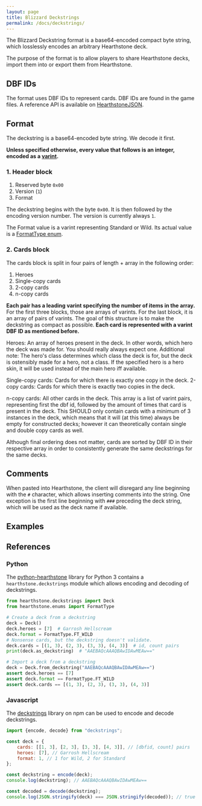 ```yaml
---
layout: page
title: Blizzard Deckstrings
permalink: /docs/deckstrings/
---
```


The Blizzard Deckstring format is a base64-encoded compact byte string, which
losslessly encodes an arbitrary Hearthstone deck.

The purpose of the format is to allow players to share Hearthstone decks, import
them into or export them from Hearthstone.


## DBF IDs

The format uses DBF IDs to represent cards. DBF IDs are found in the game files.
A reference API is available on [HearthstoneJSON](https://hearthstonejson.com).


## Format

The deckstring is a base64-encoded byte string. We decode it first.

**Unless specified otherwise, every value that follows is an integer, encoded as
a [varint](https://en.wikipedia.org/wiki/Variable-length_quantity).**


### 1. Header block

1. Reserved byte `0x00`
2. Version (`1`)
3. Format

The deckstring begins with the byte `0x00`. It is then followed by the encoding
version number. The version is currently always `1`.

The Format value is a varint representing Standard or Wild. Its actual value is a
[FormatType enum](https://github.com/HearthSim/python-hearthstone/blob/master/hearthstone/enums.py).

### 2. Cards block

The cards block is split in four pairs of length + array in the following order:

1. Heroes
2. Single-copy cards
3. 2-copy cards
4. n-copy cards

**Each pair has a leading varint specifying the number of items in the array.**
For the first three blocks, those are arrays of varints. For the last block, it
is an array of pairs of varints. The goal of this structure is to make the
deckstring as compact as possible.
**Each card is represented with a varint DBF ID as mentioned before.**

Heroes: An array of heroes present in the deck. In other words, which hero the
deck was made for. You should really always expect one.
Additional note: The hero's class determines which class the deck is for, but the
deck is ostensibly made for a hero, not a class. If the specified hero is a hero
skin, it will be used instead of the main hero iff available.

Single-copy cards: Cards for which there is exactly one copy in the deck.
2-copy cards: Cards for which there is exactly two copies in the deck.

n-copy cards: All other cards in the deck. This array is a list of varint pairs,
representing first the dbf id, followed by the amount of times that card is
present in the deck. This SHOULD only contain cards with a minimum of 3 instances
in the deck, which means that it will (at this time) always be empty for
constructed decks; however it can theoretically contain single and double copy
cards as well.

Although final ordering does not matter, cards are sorted by DBF ID in their
respective array in order to consistently generate the same deckstrings for the
same decks.

## Comments

When pasted into Hearthstone, the client will disregard any line beginning with
the `#` character, which allows inserting comments into the string.
One exception is the first line beginning with `###` preceding the deck string,
which will be used as the deck name if available.


## Examples


## References

### Python

The [python-hearthstone](https://github.com/hearthsim/python-hearthstone) library
for Python 3 contains a `hearthstone.deckstrings` module which allows encoding
and decoding of deckstrings.

```py
from hearthstone.deckstrings import Deck
from hearthstone.enums import FormatType

# Create a deck from a deckstring
deck = Deck()
deck.heroes = [7]  # Garrosh Hellscream
deck.format = FormatType.FT_WILD
# Nonsense cards, but the deckstring doesn't validate.
deck.cards = [(1, 3), (2, 3), (3, 3), (4, 3)]  # id, count pairs
print(deck.as_deckstring)  # "AAEBAQcAAAQBAwIDAwMEAw=="

# Import a deck from a deckstring
deck = Deck.from_deckstring("AAEBAQcAAAQBAwIDAwMEAw==")
assert deck.heroes == [7]
assert deck.format == FormatType.FT_WILD
assert deck.cards == [(1, 3), (2, 3), (3, 3), (4, 3)]
```

### Javascript

The [deckstrings](https://github.com/hearthsim/npm-deckstrings) library on npm
can be used to encode and decode deckstrings.

```javascript
import {encode, decode} from "deckstrings";

const deck = {
	cards: [[1, 3], [2, 3], [3, 3], [4, 3]], // [dbfid, count] pairs
	heroes: [7], // Garrosh Hellscream
	format: 1, // 1 for Wild, 2 for Standard
};

const deckstring = encode(deck);
console.log(deckstring); // AAEBAQcAAAQBAwIDAwMEAw==

const decoded = decode(deckstring);
console.log(JSON.stringify(deck) === JSON.stringify(decoded)); // true
```
